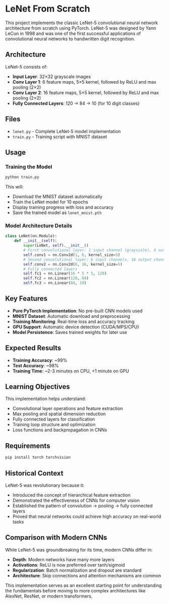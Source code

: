 # LeNet From Scratch

This project implements the classic LeNet-5 convolutional neural network architecture from scratch using PyTorch. LeNet-5 was designed by Yann LeCun in 1998 and was one of the first successful applications of convolutional neural networks to handwritten digit recognition.

## Architecture

LeNet-5 consists of:
- **Input Layer**: 32×32 grayscale images
- **Conv Layer 1**: 6 feature maps, 5×5 kernel, followed by ReLU and max pooling (2×2)
- **Conv Layer 2**: 16 feature maps, 5×5 kernel, followed by ReLU and max pooling (2×2)
- **Fully Connected Layers**: 120 → 84 → 10 (for 10 digit classes)

## Files

- `lenet.py` - Complete LeNet-5 model implementation
- `train.py` - Training script with MNIST dataset

## Usage

### Training the Model
```bash
python train.py
```

This will:
- Download the MNIST dataset automatically
- Train the LeNet model for 10 epochs
- Display training progress with loss and accuracy
- Save the trained model as `lenet_mnist.pth`

### Model Architecture Details

```python
class LeNet(nn.Module):
    def __init__(self):
        super(LeNet, self).__init__()
        # First convolutional layer: 1 input channel (grayscale), 6 output channels, 5x5 kernel
        self.conv1 = nn.Conv2d(1, 6, kernel_size=5)
        # Second convolutional layer: 6 input channels, 16 output channels, 5x5 kernel
        self.conv2 = nn.Conv2d(6, 16, kernel_size=5)
        # Fully connected layers
        self.fc1 = nn.Linear(16 * 5 * 5, 120)
        self.fc2 = nn.Linear(120, 84)
        self.fc3 = nn.Linear(84, 10)
```

## Key Features

- **Pure PyTorch Implementation**: No pre-built CNN models used
- **MNIST Dataset**: Automatic download and preprocessing
- **Training Monitoring**: Real-time loss and accuracy tracking
- **GPU Support**: Automatic device detection (CUDA/MPS/CPU)
- **Model Persistence**: Saves trained weights for later use

## Expected Results

- **Training Accuracy**: ~99%
- **Test Accuracy**: ~98%
- **Training Time**: ~2-3 minutes on CPU, <1 minute on GPU

## Learning Objectives

This implementation helps understand:
- Convolutional layer operations and feature extraction
- Max pooling and spatial dimension reduction
- Fully connected layers for classification
- Training loop structure and optimization
- Loss functions and backpropagation in CNNs

## Requirements

```bash
pip install torch torchvision
```

## Historical Context

LeNet-5 was revolutionary because it:
- Introduced the concept of hierarchical feature extraction
- Demonstrated the effectiveness of CNNs for computer vision
- Established the pattern of convolution → pooling → fully connected layers
- Proved that neural networks could achieve high accuracy on real-world tasks

## Comparison with Modern CNNs

While LeNet-5 was groundbreaking for its time, modern CNNs differ in:
- **Depth**: Modern networks have many more layers
- **Activations**: ReLU is now preferred over tanh/sigmoid
- **Regularization**: Batch normalization and dropout are standard
- **Architecture**: Skip connections and attention mechanisms are common

This implementation serves as an excellent starting point for understanding the fundamentals before moving to more complex architectures like AlexNet, ResNet, or modern transformers.
